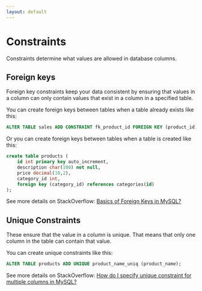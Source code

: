 ```yaml
---
layout: default
---
```


# Constraints

Constraints determine what values are allowed in database columns.

## Foreign keys

Foreign key constraints keep your data consistent by ensuring that values in a column can only contain values that exist in a column in a specified table.

You can create foreign keys between tables when a table already exists like this:

```sql
ALTER TABLE sales ADD CONSTRAINT fk_product_id FOREIGN KEY (product_id) REFERENCES products(id);
```
Or you can create foreign keys between tables when a table is created like this:

```sql
create table products (
    id int primary key auto_increment,
    description char(100) not null,
    price decimal(10,2),
    category_id int,
    foreign key (category_id) references categories(id)
);
```

See more details on StackOverflow: [Basics of Foreign Keys in MySQL?](http://stackoverflow.com/questions/757181/basics-of-foreign-keys-in-mysql)

## Unique Constraints

These ensure that the value in a column is unique. That means that only one column in the table can contain that value.

You can create unique constraints like this:

```sql
ALTER TABLE products ADD UNIQUE product_name_uniq (product_name);    
```

See more details on StackOverflow: [How do I specify unique constraint for multiple columns in MySQL?](http://stackoverflow.com/questions/635937/how-do-i-specify-unique-constraint-for-multiple-columns-in-mysql)
